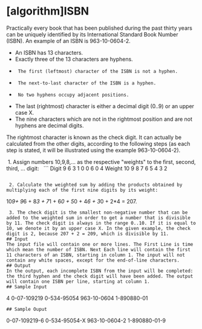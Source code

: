 # [algorithm]ISBN

Practically every book that has been published during the past thirty years can be uniquely identified by its International Standard Book Number (ISBN). An example of an ISBN is 
963-10-0604-2. 
* An ISBN has 13 characters. 
* Exactly three of the 13 characters are hyphens. 
 *		The first (leftmost) character of the ISBN is not a hyphen. 
 *		The next-to-last character of the ISBN is a hyphen. 
 *  	No two hyphens occupy adjacent positions. 
* The last (rightmost) character is either a decimal digit (0..9) or an upper case X. 
* The nine characters which are not in the rightmost position and are not hyphens are decimal digits.
 
The rightmost character is known as the check digit. It can actually be calculated from the other digits, according to the following steps (as each step is stated, it will be illustrated using the example 963-10-0604-2). 

 1. Assign numbers 10,9,8,... as the respective "weights" to the first, second, third, ... digit:
  ```
	 Digit  9  6 3 1 0 0 6 0 4 
	 Weight 10 9 8 7 6 5 4 3 2
  ```
 
 2. Calculate the weighted sum by adding the products obtained by multiplying each of the first nine digits by its weight: 
```
10*9+ 9*6 + 8*3 + 7*1 + 6*0 + 5*0 + 4*6 + 3*0 + 2*4 = 207. 
```
 3. The check digit is the smallest non-negative number that can be added to the weighted sum in order to get a number that is divisible by 11. The check digit is always in the range 0..10. If it is equal to 10, we denote it by an upper case X. In the given example, the check digit is 2, because 207 + 2 = 209, which is divisible by 11.
## Input
The input file will contain one or more lines. The First Line is time which mean the number of ISBN. Next Each line will contain the first 11 characters of an ISBN, starting in column 1. The input will not contain any white spaces, except for the end-of-line characters.
## Output
In the output, each incomplete ISBN from the input will be completed: the third hyphen and the check digit will have been added. The output will contain one ISBN per line, starting at column 1.
## Sample Input
```
4
0-07-109219
0-534-95054
963-10-0604
1-890880-01
```
## Sample Ouput
```
0-07-109219-6
0-534-95054-X
963-10-0604-2
1-890880-01-9
```
